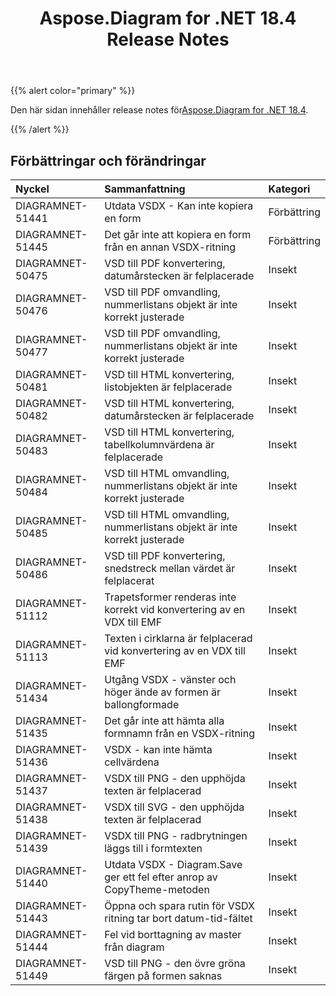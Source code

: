﻿---
title: Aspose.Diagram for .NET 18.4 Release Notes
type: docs
weight: 90
url: /sv/net/aspose-diagram-for-net-18-4-release-notes/
---
{{% alert color="primary" %}} 

 Den här sidan innehåller release notes för[Aspose.Diagram for .NET 18.4](https://www.nuget.org/packages/Aspose.Diagram/18.4.0).

{{% /alert %}} 
## **Förbättringar och förändringar**

|**Nyckel**|**Sammanfattning**|**Kategori**|
|:- |:- |:- |
|DIAGRAMNET-51441|Utdata VSDX - Kan inte kopiera en form|Förbättring|
|DIAGRAMNET-51445|Det går inte att kopiera en form från en annan VSDX-ritning|Förbättring|
|DIAGRAMNET-50475|VSD till PDF konvertering, datumårstecken är felplacerade|Insekt|
|DIAGRAMNET-50476|VSD till PDF omvandling, nummerlistans objekt är inte korrekt justerade|Insekt|
|DIAGRAMNET-50477|VSD till PDF omvandling, nummerlistans objekt är inte korrekt justerade|Insekt|
|DIAGRAMNET-50481|VSD till HTML konvertering, listobjekten är felplacerade|Insekt|
|DIAGRAMNET-50482|VSD till HTML konvertering, datumårstecken är felplacerade|Insekt|
|DIAGRAMNET-50483|VSD till HTML konvertering, tabellkolumnvärdena är felplacerade|Insekt|
|DIAGRAMNET-50484|VSD till HTML omvandling, nummerlistans objekt är inte korrekt justerade|Insekt|
|DIAGRAMNET-50485|VSD till HTML omvandling, nummerlistans objekt är inte korrekt justerade|Insekt|
|DIAGRAMNET-50486|VSD till PDF konvertering, snedstreck mellan värdet är felplacerat|Insekt|
|DIAGRAMNET-51112|Trapetsformer renderas inte korrekt vid konvertering av en VDX till EMF|Insekt|
|DIAGRAMNET-51113|Texten i cirklarna är felplacerad vid konvertering av en VDX till EMF|Insekt|
|DIAGRAMNET-51434|Utgång VSDX - vänster och höger ände av formen är ballongformade|Insekt|
|DIAGRAMNET-51435|Det går inte att hämta alla formnamn från en VSDX-ritning|Insekt|
|DIAGRAMNET-51436|VSDX - kan inte hämta cellvärdena|Insekt|
|DIAGRAMNET-51437|VSDX till PNG - den upphöjda texten är felplacerad|Insekt|
|DIAGRAMNET-51438|VSDX till SVG - den upphöjda texten är felplacerad|Insekt|
|DIAGRAMNET-51439|VSDX till PNG - radbrytningen läggs till i formtexten|Insekt|
|DIAGRAMNET-51440|Utdata VSDX - Diagram.Save ger ett fel efter anrop av CopyTheme-metoden|Insekt|
|DIAGRAMNET-51443|Öppna och spara rutin för VSDX ritning tar bort datum-tid-fältet|Insekt|
|DIAGRAMNET-51444|Fel vid borttagning av master från diagram|Insekt|
|DIAGRAMNET-51449|VSD till PNG - den övre gröna färgen på formen saknas|Insekt|

